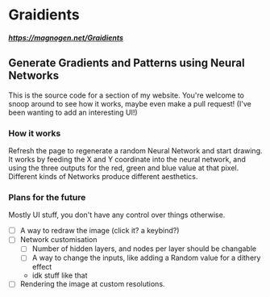 # Graidients
##### https://magnogen.net/Graidients
## Generate Gradients and Patterns using Neural Networks

This is the source code for a section of my website.
You're welcome to snoop around to see how it works, maybe even make a pull request!
(I've been wanting to add an interesting UI!)

### How it works
Refresh the page to regenerate a random Neural Network and start drawing.
It works by feeding the X and Y coordinate into the neural network, and using the three outputs for the red, green and blue value at that pixel.
Different kinds of Networks produce different aesthetics.

### Plans for the future
Mostly UI stuff, you don't have any control over things otherwise.
- [ ] A way to redraw the image (click it? a keybind?)
- [ ] Network customisation
  - [ ] Number of hidden layers, and nodes per layer should be changable
  - [ ] A way to change the inputs, like adding a Random value for a dithery effect
  - idk stuff like that
- [ ] Rendering the image at custom resolutions.
